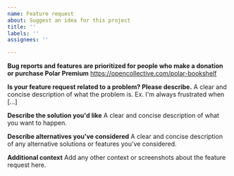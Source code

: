 ```yaml
---
name: Feature request
about: Suggest an idea for this project
title: ''
labels: ''
assignees: ''

---
```


**Bug reports and features are prioritized for people who make a donation or purchase Polar Premium** https://opencollective.com/polar-bookshelf

**Is your feature request related to a problem? Please describe.**
A clear and concise description of what the problem is. Ex. I'm always frustrated when [...]

**Describe the solution you'd like**
A clear and concise description of what you want to happen.

**Describe alternatives you've considered**
A clear and concise description of any alternative solutions or features you've considered.

**Additional context**
Add any other context or screenshots about the feature request here.
